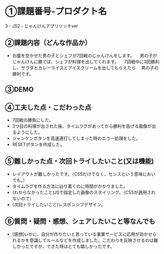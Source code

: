 # ①課題番号-プロダクト名
3 - JS2 - じゃんけんアプリリッチver

## ②課題内容（どんな作品か）
- お腹を空かせた男の子とシェフが7回戦のじゃんけんをします。
　男の子がじゃんけんに勝てば、シェフが料理を出してくれます。
　7回戦中に3回勝利し、サラダとカレーライスとアイスクリームを出してもらえたら
　男の子の勝利です。

## ③DEMO
 

## ④工夫した点・こだわった点
- 7回戦の勝負にした。
- 3つ目の料理が出された後、タイムラグがあってから勝利を告げる画像が出るようにした。
- ジャンケンボタンを高速連打してしまった時のエラー処理をした。
- RESETボタンを作成した。

## ⑤難しかった点・次回トライしたいこと(又は機能)
- レイアウトが難しかったです。（CSSだけでなく、センスという意味においても。）
- タイムラグを作る方法に辿り着くのに時間がかかりました。
- (わからなかったこと)JSで指定した画像のスタイリング。（CSSが適用されないので）
- (次回トライしたいこと)レスポンシブデザイン。


## ⑥質問・疑問・感想、シェアしたいこと等なんでも
- [感想]いかに、自分が作りたいと思っている事業サービスに応用が効かせられるかを意識してルールなどを作成しました。こだわりを反映させるのは難しかったですが、できた時はとても嬉しかったです。
